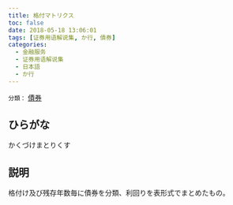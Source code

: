 ```yaml
---
title: 格付マトリクス
toc: false
date: 2018-05-18 13:06:01
tags: [证券用语解说集, か行, 債券]
categories:
  - 金融服务
  - 证券用语解说集
  - 日本語
  - か行
---
```


`分類：` [債券](/tags/債券/)

## ひらがな

かくづけまとりくす

## 説明

格付け及び残存年数毎に債券を分類、利回りを表形式でまとめたもの。
